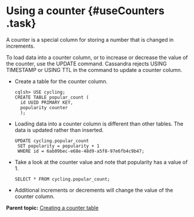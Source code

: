 # Using a counter {#useCounters .task}

A counter is a special column for storing a number that is changed in increments.

To load data into a counter column, or to increase or decrease the value of the counter, use the UPDATE command. Cassandra rejects USING TIMESTAMP or USING TTL in the command to update a counter column.

-   Create a table for the counter column.

    ```
    cqlsh> USE cycling;
    CREATE TABLE popular_count (
      id UUID PRIMARY KEY,
      popularity counter
      );
    ```

-   Loading data into a counter column is different than other tables. The data is updated rather than inserted.

    ```
    UPDATE cycling.popular_count
     SET popularity = popularity + 1
     WHERE id = 6ab09bec-e68e-48d9-a5f8-97e6fb4c9b47;
    ```

-   Take a look at the counter value and note that popularity has a value of 1.

    ```
    SELECT * FROM cycling.popular_count;
    ```

-   Additional increments or decrements will change the value of the counter column.


**Parent topic:** [Creating a counter table](../../cql/cql_using/useCountersConcept.md)

